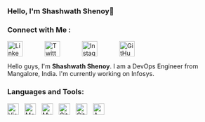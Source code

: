 ### Hello, I'm Shashwath Shenoy👋

<!--
**shashshenoy/shashshenoy** is a ✨ _special_ ✨ repository because its `README.md` (this file) appears on your GitHub profile.

Here are some ideas to get you started:

- 🔭 I’m currently working on ...
- 🌱 I’m currently learning ...
- 👯 I’m looking to collaborate on ...
- 🤔 I’m looking for help with ...
- 💬 Ask me about ...
- 📫 How to reach me: ...
- 😄 Pronouns: ...
- ⚡ Fun fact: ...
-->
### Connect with Me :

<div style="display: flex; gap: 50px; align-items: center;">
  
  <a href="https://www.linkedin.com/in/shashwath-shenoy-m-a47948202/" target="_blank">
    <img src="https://upload.wikimedia.org/wikipedia/commons/thumb/c/ca/LinkedIn_logo_initials.png/960px-LinkedIn_logo_initials.png" alt="LinkedIn" width="35">
  </a>									

  <a href="https://twitter.com/shashshenoy27" target="_blank">
    <img src="https://encrypted-tbn0.gstatic.com/images?q=tbn:ANd9GcSmTwnA_cbtpvYtWYfPtisBpkedtXxX0Xy6fQ&s" alt="Twitter" width="35">
  </a>

  <a href="https://www.instagram.com/shashshenoy27/" target="_blank">
    <img src="https://i.pinimg.com/736x/21/d6/7f/21d67f1d6b3be5bb2e39395311c77fc6.jpg" alt="Instagram" width="35">
  </a>

  <a href="https://github.com/shashshenoy" target="_blank">
    <img src="https://github.githubassets.com/images/modules/logos_page/GitHub-Mark.png" alt="GitHub" width="35">
  </a>
</div>







Hello guys, I'm **Shashwath Shenoy**. I am a DevOps Engineer from Mangalore, India.
I'm currently working on Infosys.

### Languages and Tools:

<img align="left" alt="Visual Studio Code" width="26px" src="https://cdn.jsdelivr.net/gh/devicons/devicon/icons/vscode/vscode-original.svg" style="padding-right:10px;" />
<img align="left" alt="MongoDB" width="26px" src="https://cdn.jsdelivr.net/gh/devicons/devicon/icons/mongodb/mongodb-original.svg" style="padding-right:10px;" />
<img align="left" alt="MySQL" width="26px" src="https://cdn.jsdelivr.net/gh/devicons/devicon/icons/mysql/mysql-original.svg" style="padding-right:10px;" />
<img align="left" alt="Git" width="26px" src="https://cdn.jsdelivr.net/gh/devicons/devicon/icons/git/git-original.svg" style="padding-right:10px;" />
<img align="left" alt="GitHub" width="26px" src="https://user-images.githubusercontent.com/3369400/139447912-e0f43f33-6d9f-45f8-be46-2df5bbc91289.png" style="padding-right:10px;" />
<img align="left" alt="AWS" width="26px" src="https://dxc.scene7.com/is/image/dxc/AWS_logo-1050x1050?qlt=90&wid=1200&ts=1748557242421&$square_desktop$&dpr=off" style="padding-right:10px;" />
